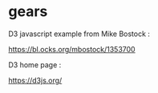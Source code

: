 # gears
D3 javascript example from Mike Bostock :

https://bl.ocks.org/mbostock/1353700

D3 home page :

https://d3js.org/


